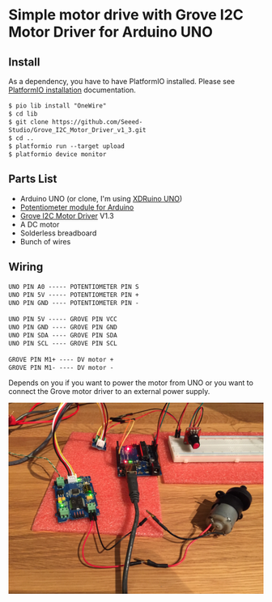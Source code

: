 # Simple motor drive with Grove I2C Motor Driver for Arduino UNO

## Install

As a dependency, you have to have PlatformIO installed. Please see [PlatformIO installation] documentation.

```
$ pio lib install "OneWire"
$ cd lib
$ git clone https://github.com/Seeed-Studio/Grove_I2C_Motor_Driver_v1_3.git
$ cd ..
$ platformio run --target upload
$ platformio device monitor
```

## Parts List

* Arduino UNO (or clone, I'm using [XDRuino UNO])
* [Potentiometer module for Arduino]
* [Grove I2C Motor Driver] V1.3
* A DC motor
* Solderless breadboard
* Bunch of wires

## Wiring

```
UNO PIN A0 ----- POTENTIOMETER PIN S
UNO PIN 5V ----- POTENTIOMETER PIN +
UNO PIN GND ---- POTENTIOMETER PIN -

UNO PIN 5V ----- GROVE PIN VCC
UNO PIN GND ---- GROVE PIN GND
UNO PIN SDA ---- GROVE PIN SDA
UNO PIN SCL ---- GROVE PIN SCL

GROVE PIN M1+ ---- DV motor +
GROVE PIN M1- ---- DV motor -
```

Depends on you if you want to power the motor from UNO or you want to connect the Grove motor driver to an external power supply.

![Wiring](wiring.jpg)


[PlatformIO installation]: http://docs.platformio.org/en/latest/installation.html
[XDRuino UNO]: http://www.dx.com/p/uno-r3-development-board-microcontroller-mega328p-atmega16u2-compat-for-arduino-blue-black-215600#.Wdil7hdBoUE
[Potentiometer module for Arduino]: http://www.dx.com/p/potentiometer-module-for-arduino-red-black-149584#.WhB8lRemkUE
[Grove I2C Motor Driver]: http://wiki.seeed.cc/Grove-I2C_Motor_Driver_V1.3/

